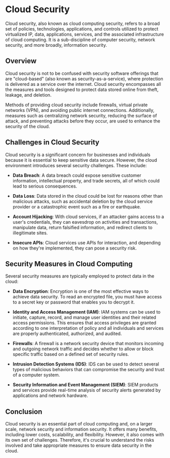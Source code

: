 # Cloud Security

Cloud security, also known as cloud computing security, refers to a broad set of policies, technologies, applications, and controls utilized to protect virtualized IP, data, applications, services, and the associated infrastructure of cloud computing. It is a sub-discipline of computer security, network security, and more broadly, information security.

## Overview

Cloud security is not to be confused with security software offerings that are "cloud-based" (also known as security-as-a-service), where protection is delivered as a service over the internet. Cloud security encompasses all the measures and tools designed to protect data stored online from theft, leakage, and deletion.

Methods of providing cloud security include firewalls, virtual private networks (VPN), and avoiding public internet connections. Additionally, measures such as centralizing network security, reducing the surface of attack, and preventing attacks before they occur, are used to enhance the security of the cloud.

## Challenges in Cloud Security

Cloud security is a significant concern for businesses and individuals because it is essential to keep sensitive data secure. However, the cloud environment introduces several security challenges. These include:

- **Data Breach**: A data breach could expose sensitive customer information, intellectual property, and trade secrets, all of which could lead to serious consequences.

- **Data Loss**: Data stored in the cloud could be lost for reasons other than malicious attacks, such as accidental deletion by the cloud service provider or a catastrophic event such as a fire or earthquake.

- **Account Hijacking**: With cloud services, if an attacker gains access to a user's credentials, they can eavesdrop on activities and transactions, manipulate data, return falsified information, and redirect clients to illegitimate sites.

- **Insecure APIs**: Cloud services use APIs for interaction, and depending on how they're implemented, they can pose a security risk.

## Security Measures in Cloud Computing

Several security measures are typically employed to protect data in the cloud:

- **Data Encryption**: Encryption is one of the most effective ways to achieve data security. To read an encrypted file, you must have access to a secret key or password that enables you to decrypt it.

- **Identity and Access Management (IAM)**: IAM systems can be used to initiate, capture, record, and manage user identities and their related access permissions. This ensures that access privileges are granted according to one interpretation of policy and all individuals and services are properly authenticated, authorized, and audited.

- **Firewalls**: A firewall is a network security device that monitors incoming and outgoing network traffic and decides whether to allow or block specific traffic based on a defined set of security rules.

- **Intrusion Detection Systems (IDS)**: IDS can be used to detect several types of malicious behaviors that can compromise the security and trust of a computer system.

- **Security Information and Event Management (SIEM)**: SIEM products and services provide real-time analysis of security alerts generated by applications and network hardware.

## Conclusion

Cloud security is an essential part of cloud computing and, on a larger scale, network security and information security. It offers many benefits, including lower costs, scalability, and flexibility. However, it also comes with its own set of challenges. Therefore, it's crucial to understand the risks involved and take appropriate measures to ensure data security in the cloud.
